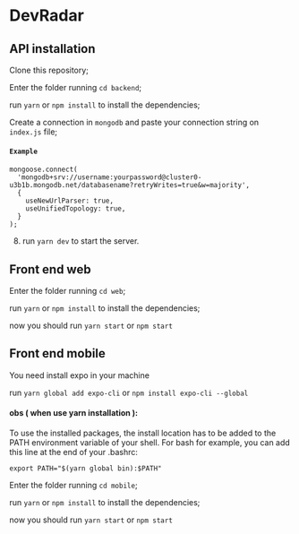 # DevRadar


## API installation

Clone this repository;

Enter the folder running `cd backend`;

run `yarn` or `npm install` to install the dependencies;

Create a connection in `mongodb` and paste your connection string on `index.js` file;

#### `Example`

```
mongoose.connect(
  'mongodb+srv://username:yourpassword@cluster0-u3b1b.mongodb.net/databasename?retryWrites=true&w=majority',
  {
    useNewUrlParser: true,
    useUnifiedTopology: true,
  }
);
```

8. run `yarn dev` to start the server.

## Front end web

Enter the folder running `cd web`;

run `yarn` or `npm install` to install the dependencies;

now you should run `yarn start` or `npm start`

## Front end mobile

You need install expo in your machine 

run `yarn global add expo-cli` or `npm install expo-cli --global`

#### obs ( when use yarn installation ):
To use the installed packages, the install location has to be added to the PATH environment variable of your shell. For bash for example, you can add this line at the end of your .bashrc:
```
export PATH="$(yarn global bin):$PATH"
```

Enter the folder running `cd mobile`;

run `yarn` or `npm install` to install the dependencies;

now you should run `yarn start` or `npm start`
